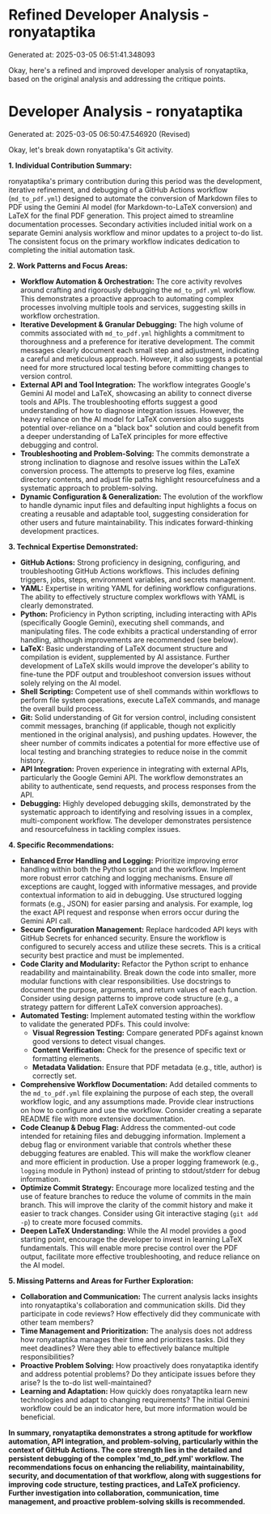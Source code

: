 # Refined Developer Analysis - ronyataptika
Generated at: 2025-03-05 06:51:41.348093

Okay, here's a refined and improved developer analysis of ronyataptika, based on the original analysis and addressing the critique points.

# Developer Analysis - ronyataptika
Generated at: 2025-03-05 06:50:47.546920 (Revised)

Okay, let's break down ronyataptika's Git activity.

**1. Individual Contribution Summary:**

ronyataptika's primary contribution during this period was the development, iterative refinement, and debugging of a GitHub Actions workflow (`md_to_pdf.yml`) designed to automate the conversion of Markdown files to PDF using the Gemini AI model (for Markdown-to-LaTeX conversion) and LaTeX for the final PDF generation. This project aimed to streamline documentation processes. Secondary activities included initial work on a separate Gemini analysis workflow and minor updates to a project to-do list.  The consistent focus on the primary workflow indicates dedication to completing the initial automation task.

**2. Work Patterns and Focus Areas:**

*   **Workflow Automation & Orchestration:** The core activity revolves around crafting and rigorously debugging the `md_to_pdf.yml` workflow. This demonstrates a proactive approach to automating complex processes involving multiple tools and services, suggesting skills in workflow orchestration.
*   **Iterative Development & Granular Debugging:**  The high volume of commits associated with `md_to_pdf.yml` highlights a commitment to thoroughness and a preference for iterative development. The commit messages clearly document each small step and adjustment, indicating a careful and meticulous approach. However, it also suggests a potential need for more structured local testing before committing changes to version control.
*   **External API and Tool Integration:**  The workflow integrates Google's Gemini AI model and LaTeX, showcasing an ability to connect diverse tools and APIs. The troubleshooting efforts suggest a good understanding of how to diagnose integration issues.  However, the heavy reliance on the AI model for LaTeX conversion also suggests potential over-reliance on a "black box" solution and could benefit from a deeper understanding of LaTeX principles for more effective debugging and control.
*   **Troubleshooting and Problem-Solving:**  The commits demonstrate a strong inclination to diagnose and resolve issues within the LaTeX conversion process. The attempts to preserve log files, examine directory contents, and adjust file paths highlight resourcefulness and a systematic approach to problem-solving.
*   **Dynamic Configuration & Generalization:** The evolution of the workflow to handle dynamic input files and defaulting input highlights a focus on creating a reusable and adaptable tool, suggesting consideration for other users and future maintainability. This indicates forward-thinking development practices.

**3. Technical Expertise Demonstrated:**

*   **GitHub Actions:**  Strong proficiency in designing, configuring, and troubleshooting GitHub Actions workflows. This includes defining triggers, jobs, steps, environment variables, and secrets management.
*   **YAML:**  Expertise in writing YAML for defining workflow configurations.  The ability to effectively structure complex workflows with YAML is clearly demonstrated.
*   **Python:**  Proficiency in Python scripting, including interacting with APIs (specifically Google Gemini), executing shell commands, and manipulating files. The code exhibits a practical understanding of error handling, although improvements are recommended (see below).
*   **LaTeX:**  Basic understanding of LaTeX document structure and compilation is evident, supplemented by AI assistance.  Further development of LaTeX skills would improve the developer's ability to fine-tune the PDF output and troubleshoot conversion issues without solely relying on the AI model.
*   **Shell Scripting:**  Competent use of shell commands within workflows to perform file system operations, execute LaTeX commands, and manage the overall build process.
*   **Git:**  Solid understanding of Git for version control, including consistent commit messages, branching (if applicable, though not explicitly mentioned in the original analysis), and pushing updates.  However, the sheer number of commits indicates a potential for more effective use of local testing and branching strategies to reduce noise in the commit history.
*   **API Integration:**  Proven experience in integrating with external APIs, particularly the Google Gemini API. The workflow demonstrates an ability to authenticate, send requests, and process responses from the API.
*   **Debugging:**  Highly developed debugging skills, demonstrated by the systematic approach to identifying and resolving issues in a complex, multi-component workflow. The developer demonstrates persistence and resourcefulness in tackling complex issues.

**4. Specific Recommendations:**

*   **Enhanced Error Handling and Logging:** Prioritize improving error handling within both the Python script and the workflow. Implement more robust error catching and logging mechanisms. Ensure *all* exceptions are caught, logged with informative messages, and provide contextual information to aid in debugging.  Use structured logging formats (e.g., JSON) for easier parsing and analysis.  For example, log the exact API request and response when errors occur during the Gemini API call.
*   **Secure Configuration Management:**  Replace hardcoded API keys with GitHub Secrets for enhanced security. Ensure the workflow is configured to securely access and utilize these secrets. This is a critical security best practice and must be implemented.
*   **Code Clarity and Modularity:**  Refactor the Python script to enhance readability and maintainability. Break down the code into smaller, more modular functions with clear responsibilities. Use docstrings to document the purpose, arguments, and return values of each function. Consider using design patterns to improve code structure (e.g., a strategy pattern for different LaTeX conversion approaches).
*   **Automated Testing:** Implement automated testing within the workflow to validate the generated PDFs. This could involve:
    *   **Visual Regression Testing:** Compare generated PDFs against known good versions to detect visual changes.
    *   **Content Verification:** Check for the presence of specific text or formatting elements.
    *   **Metadata Validation:** Ensure that PDF metadata (e.g., title, author) is correctly set.
*   **Comprehensive Workflow Documentation:**  Add detailed comments to the `md_to_pdf.yml` file explaining the purpose of each step, the overall workflow logic, and any assumptions made. Provide clear instructions on how to configure and use the workflow. Consider creating a separate README file with more extensive documentation.
*   **Code Cleanup & Debug Flag:** Address the commented-out code intended for retaining files and debugging information. Implement a debug flag or environment variable that controls whether these debugging features are enabled. This will make the workflow cleaner and more efficient in production.  Use a proper logging framework (e.g., `logging` module in Python) instead of printing to stdout/stderr for debug information.
*   **Optimize Commit Strategy:**  Encourage more localized testing and the use of feature branches to reduce the volume of commits in the main branch. This will improve the clarity of the commit history and make it easier to track changes. Consider using Git interactive staging (`git add -p`) to create more focused commits.
*   **Deepen LaTeX Understanding:** While the AI model provides a good starting point, encourage the developer to invest in learning LaTeX fundamentals. This will enable more precise control over the PDF output, facilitate more effective troubleshooting, and reduce reliance on the AI model.

**5. Missing Patterns and Areas for Further Exploration:**

*   **Collaboration and Communication:** The current analysis lacks insights into ronyataptika's collaboration and communication skills. Did they participate in code reviews? How effectively did they communicate with other team members?
*   **Time Management and Prioritization:**  The analysis does not address how ronyataptika manages their time and prioritizes tasks. Did they meet deadlines?  Were they able to effectively balance multiple responsibilities?
*   **Proactive Problem Solving:** How proactively does ronyataptika identify and address potential problems? Do they anticipate issues before they arise? Is the to-do list well-maintained?
*   **Learning and Adaptation:**  How quickly does ronyataptika learn new technologies and adapt to changing requirements? The initial Gemini workflow could be an indicator here, but more information would be beneficial.

**In summary, ronyataptika demonstrates a strong aptitude for workflow automation, API integration, and problem-solving, particularly within the context of GitHub Actions. The core strength lies in the detailed and persistent debugging of the complex 'md_to_pdf.yml' workflow. The recommendations focus on enhancing the reliability, maintainability, security, and documentation of that workflow, along with suggestions for improving code structure, testing practices, and LaTeX proficiency. Further investigation into collaboration, communication, time management, and proactive problem-solving skills is recommended.**
